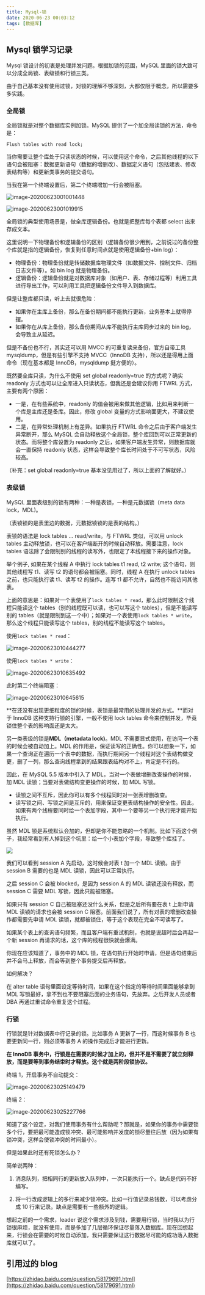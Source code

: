 ```yaml
---
title: Mysql-锁
date: 2020-06-23 00:03:12
tags: [数据库]
---
```


## Mysql 锁学习记录

Mysql 锁设计的初衷是处理并发问题。根据加锁的范围，MySQL 里面的锁大致可以分成全局锁、表级锁和行锁三类。

由于自己基本没有使用过锁，对锁的理解不够深刻，大都仅限于概念，所以需要多多实践。

### 全局锁

全局锁就是对整个数据库实例加锁。MySQL 提供了一个加全局读锁的方法，命令是：

```
Flush tables with read lock;
```

当你需要让整个库处于只读状态的时候，可以使用这个命令，之后其他线程的以下语句会被阻塞：数据更新语句（数据的增删改）、数据定义语句（包括建表、修改表结构等）和更新类事务的提交语句。

<!--more-->

当我在第一个终端设置后，第二个终端增加一行会被阻塞。

![image-20200623001001448](/images/image-20200623001001448.png)

![image-20200623001019915](/images/image-20200623001019915.png)

全局锁的典型使用场景是，做全库逻辑备份。也就是把整库每个表都 select 出来存成文本。

这里说明一下物理备份和逻辑备份的区别（逻辑备份很少用到，之前说过的备份整个库就是指的逻辑备份，恢复到任意时间点就是使用逻辑备份+bin log）：

* 物理备份：物理备份就是转储数据库物理文件（如数据文件、控制文件、归档日志文件等）。如 bin log 就是物理备份。
* 逻辑备份：逻辑备份就是对数据库对象（如用户、表、存储过程等）利用工具进行导出工作，可以利用工具把逻辑备份文件导入到数据库。

但是让整库都只读，听上去就很危险：

* 如果你在主库上备份，那么在备份期间都不能执行更新，业务基本上就得停摆。
* 如果你在从库上备份，那么备份期间从库不能执行主库同步过来的 bin log，会导致主从延迟。

但是不备份也不行，其实还可以用 MVCC 的可重复读来备份，官方自带工具 mysqldump，但是有些引擎不支持 MVCC（InnoDB 支持），所以还是得用上面命令（现在基本都是 InnoDB，mysqldump 挺方便的）。

既然要全库只读，为什么不使用 set global readonly=true 的方式呢？确实 readonly 方式也可以让全库进入只读状态，但我还是会建议你用 FTWRL 方式，主要有两个原因：

* 一是，在有些系统中，readonly 的值会被用来做其他逻辑，比如用来判断一个库是主库还是备库。因此，修改 global 变量的方式影响面更大，不建议使用。
* 二是，在异常处理机制上有差异。如果执行 FTWRL 命令之后由于客户端发生异常断开，那么 MySQL 会自动释放这个全局锁，整个库回到可以正常更新的状态。而将整个库设置为 readonly 之后，如果客户端发生异常，则数据库就会一直保持 readonly 状态，这样会导致整个库长时间处于不可写状态，风险较高。

（补充：set global readonly=true 基本没见用过了，所以上面的了解就好。）

### 表级锁

MySQL 里面表级别的锁有两种：一种是表锁，一种是元数据锁（meta data lock，MDL)。

（表锁锁的是表里边的数据，元数据锁锁的是表的结构。）

表锁的语法是 lock tables … read/write。与 FTWRL 类似，可以用 unlock tables 主动释放锁，也可以在客户端断开的时候自动释放。需要注意，lock tables 语法除了会限制别的线程的读写外，也限定了本线程接下来的操作对象。

举个例子, 如果在某个线程 A 中执行 lock tables t1 read, t2 write; 这个语句，则其他线程写 t1、读写 t2 的语句都会被阻塞。同时，线程 A 在执行 unlock tables 之前，也只能执行读 t1、读写 t2 的操作。连写 t1 都不允许，自然也不能访问其他表。

上面的意思是：如果对一个表使用了`lock tables * read`，那么此时限制这个线程只能读这个 tables（别的线程既可以读，也可以写这个 tables），但是不能读写别的 tables（就是限制到这一个中）；如果对一个表使用`lock tables * write`，那么这个线程只能读写这个 tables，别的线程不能读写这个 tables。

使用`lock tables * read`：

![image-20200623010444277](/images/image-20200623010444277.png)

使用`lock tables * write`：

![image-20200623010635492](/images/image-20200623010635492.png)

此时第二个终端阻塞：

![image-20200623010645615](/images/image-20200623010645615.png)

**在还没有出现更细粒度的锁的时候，表锁是最常用的处理并发的方式。**而对于 InnoDB 这种支持行锁的引擎，一般不使用 lock tables 命令来控制并发，毕竟锁住整个表的影响面还是太大。

另一类表级的锁是**MDL（metadata lock)**。MDL 不需要显式使用，在访问一个表的时候会被自动加上。MDL 的作用是，保证读写的正确性。你可以想象一下，如果一个查询正在遍历一个表中的数据，而执行期间另一个线程对这个表结构做变更，删了一列，那么查询线程拿到的结果跟表结构对不上，肯定是不行的。

因此，在 MySQL 5.5 版本中引入了 MDL，当对一个表做增删改查操作的时候，加 MDL 读锁；当要对表做结构变更操作的时候，加 MDL 写锁。

* 读锁之间不互斥，因此你可以有多个线程同时对一张表增删改查。
* 读写锁之间、写锁之间是互斥的，用来保证变更表结构操作的安全性。因此，如果有两个线程要同时给一个表加字段，其中一个要等另一个执行完才能开始执行。

虽然 MDL 锁是系统默认会加的，但却是你不能忽略的一个机制。比如下面这个例子，我经常看到有人掉到这个坑里：给一个小表加个字段，导致整个库挂了。

![](/images/image-20200623020526036.png)

我们可以看到 session A 先启动，这时候会对表 t 加一个 MDL 读锁。由于 session B 需要的也是 MDL 读锁，因此可以正常执行。

之后 session C 会被 blocked，是因为 session A 的 MDL 读锁还没有释放，而 session C 需要 MDL 写锁，因此只能被阻塞。

如果只有 session C 自己被阻塞还没什么关系，但是之后所有要在表 t 上新申请 MDL 读锁的请求也会被 session C 阻塞。前面我们说了，所有对表的增删改查操作都需要先申请 MDL 读锁，就都被锁住，等于这个表现在完全不可读写了。

如果某个表上的查询语句频繁，而且客户端有重试机制，也就是说超时后会再起一个新 session 再请求的话，这个库的线程很快就会爆满。

你现在应该知道了，事务中的 MDL 锁，在语句执行开始时申请，但是语句结束后并不会马上释放，而会等到整个事务提交后再释放。

如何解决？

在 alter table 语句里面设定等待时间，如果在这个指定的等待时间里面能够拿到 MDL 写锁最好，拿不到也不要阻塞后面的业务语句，先放弃。之后开发人员或者 DBA 再通过重试命令重复这个过程。

### 行锁

行锁就是针对数据表中行记录的锁。比如事务 A 更新了一行，而这时候事务 B 也要更新同一行，则必须等事务 A 的操作完成后才能进行更新。

**在 InnoDB 事务中，行锁是在需要的时候才加上的，但并不是不需要了就立刻释放，而是要等到事务结束时才释放。这个就是两阶段锁协议。**

终端 1，开启事务不自动提交：

![image-20200623025149479](/images/image-20200623025149479.png)

终端 2：

![image-20200623025227766](/images/image-20200623025227766.png)

知道了这个设定，对我们使用事务有什么帮助呢？那就是，如果你的事务中需要锁多个行，要把最可能造成锁冲突、最可能影响并发度的锁尽量往后放（因为如果有锁冲突，这样会使锁冲突的时间最小）。

但是如果此时还有死锁怎么办？

简单说两种：

1. 消息队列，把相同行的更新放入队列中，一次只能执行一个。缺点是代码不好编写。

2. 将一行改成逻辑上的多行来减少锁冲突。比如一行值记录总钱数，可以考虑分成 10 行来记录。缺点是需要有一些额外的逻辑。

想起之前的一个需求，leader 说这个需求涉及到钱，需要用行锁，当时我以为行锁很麻烦，就没有使用，而是多加了几层循环保证尽量落入数据库。现在回想起来，行锁会在需要的时候自动添加，我只需要保证这行数据尽可能的成功落入数据库就可以了。

## 引用过的 blog

[https://zhidao.baidu.com/question/58179691.html](https://zhidao.baidu.com/question/58179691.html)
